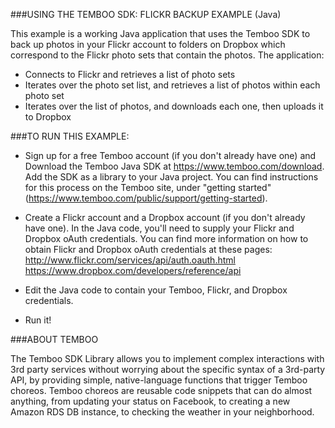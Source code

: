 
###USING THE TEMBOO SDK: FLICKR BACKUP EXAMPLE (Java)

This example is a working Java application that uses the Temboo SDK to back up photos in your 
Flickr account to folders on Dropbox which correspond to the Flickr photo sets that contain the photos. The application:

 * Connects to Flickr and retrieves a list of photo sets 
 * Iterates over the photo set list, and retrieves a list of photos within each photo set
 * Iterates over the list of photos, and downloads each one, then uploads it to Dropbox

###TO RUN THIS EXAMPLE:

 * Sign up for a free Temboo account (if you don't already have one) and Download the Temboo Java SDK
at https://www.temboo.com/download. Add the SDK as a library to your Java project. You can find instructions
for this process on the Temboo site, under "getting started" (https://www.temboo.com/public/support/getting-started).

 * Create a Flickr account and a Dropbox account (if you don't already have one). 
In the Java code, you'll need to supply your Flickr and Dropbox oAuth credentials.
You can find more information on how to obtain Flickr and Dropbox oAuth credentials at these pages:
http://www.flickr.com/services/api/auth.oauth.html
https://www.dropbox.com/developers/reference/api

 * Edit the Java code to contain your Temboo, Flickr, and Dropbox credentials. 

 * Run it!

###ABOUT TEMBOO

The Temboo SDK Library allows you to implement complex interactions with 3rd party services 
without worrying about the specific syntax of a 3rd-party API, by providing simple, 
native-language functions that trigger Temboo choreos. Temboo choreos are reusable
code snippets that can do almost anything, from updating your status on Facebook, to creating
a new Amazon RDS DB instance, to checking the weather in your neighborhood. 
